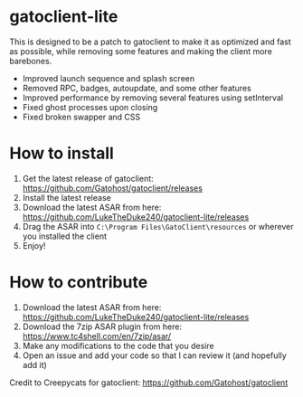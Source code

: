 # gatoclient-lite
This is designed to be a patch to gatoclient to make it as optimized and fast as possible, while removing some features and making the client more barebones.
- Improved launch sequence and splash screen
- Removed RPC, badges, autoupdate, and some other features
- Improved performance by removing several features using setInterval
- Fixed ghost processes upon closing
- Fixed broken swapper and CSS

# How to install
1. Get the latest release of gatoclient: https://github.com/Gatohost/gatoclient/releases
2. Install the latest release
3. Download the latest ASAR from here: https://github.com/LukeTheDuke240/gatoclient-lite/releases
4. Drag the ASAR into `C:\Program Files\GatoClient\resources` or wherever you installed the client
5. Enjoy!

# How to contribute
1. Download the latest ASAR from here: https://github.com/LukeTheDuke240/gatoclient-lite/releases
2. Download the 7zip ASAR plugin from here: https://www.tc4shell.com/en/7zip/asar/
3. Make any modifications to the code that you desire
4. Open an issue and add your code so that I can review it (and hopefully add it)

Credit to Creepycats for gatoclient: https://github.com/Gatohost/gatoclient

